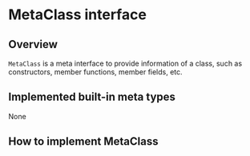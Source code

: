 # MetaClass interface

## Overview

`MetaClass` is a meta interface to provide information of a class, such as constructors, member functions, member fields, etc.  

## Implemented built-in meta types

None

## How to implement MetaClass

```c++
```
